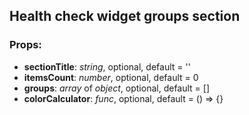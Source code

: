 ## **Health check widget groups section**

### Props:

* **sectionTitle**: _string_, optional, default = ''
* **itemsCount**: _number_, optional, default = 0
* **groups**: _array_ of _object_, optional, default = []
* **colorCalculator**: _func_, optional, default = () => {}
